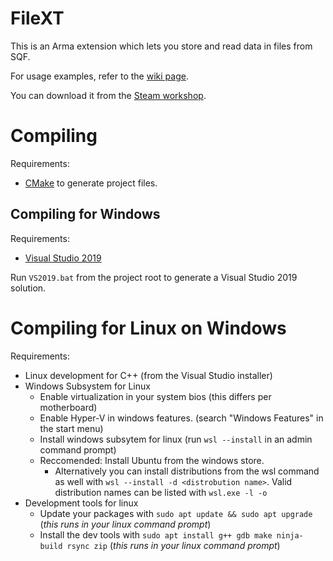 # FileXT

This is an Arma extension which lets you store and read data in files from SQF.

For usage examples, refer to the [wiki page](https://github.com/Vindicta-Team/FileXT/wiki).

You can download it from the [Steam workshop](https://steamcommunity.com/sharedfiles/filedetails/?id=2162811561).

# Compiling

Requirements:
* [CMake](https://cmake.org/) to generate project files.

## Compiling for Windows

Requirements:
* [Visual Studio 2019](https://visualstudio.microsoft.com/vs/older-downloads/) 

Run `VS2019.bat` from the project root to generate a Visual Studio 2019 solution.

# Compiling for Linux on Windows

Requirements:
* Linux development for C++ (from the Visual Studio installer)
* Windows Subsystem for Linux
    * Enable virtualization in your system bios (this differs per motherboard)
    * Enable Hyper-V in windows features. (search "Windows Features" in the start menu)
    * Install windows subsytem for linux (run `wsl --install` in an admin command prompt)
    * Reccomended: Install Ubuntu from the windows store. 
        * Alternatively you can install distributions from the wsl command as well with `wsl --install -d <distrobution name>`. Valid distribution names can be listed with `wsl.exe -l -o`
* Development tools for linux
    * Update your packages with `sudo apt update && sudo apt upgrade` (*this runs in your linux command prompt*)
    * Install the dev tools with `sudo apt install g++ gdb make ninja-build rsync zip` (*this runs in your linux command prompt*)


